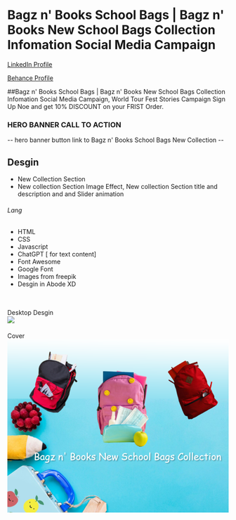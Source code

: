 # Bagz n' Books School Bags | Bagz n' Books New School Bags Collection Infomation Social Media Campaign
<a href="https://www.linkedin.com/in/dharmendraverma95/" target="_blank">LinkedIn Profile </a>

<a href="https://www.behance.net/dhirukumar" target="_blank">Behance Profile </a>

##Bagz n' Books School Bags | Bagz n' Books New School Bags Collection Infomation Social Media Campaign, World Tour Fest Stories Campaign Sign Up Noe and get 10% DISCOUNT on your FRIST Order.


### HERO BANNER CALL TO ACTION
-- hero banner button link to Bagz n' Books School Bags New Collection --


## Desgin 
<ul>
  <li>New Collection Section</li>
  <li>New collection Section Image Effect, New collection Section title and description and and Slider animation </li>
</ul>

###### Lang
<ul>
  <li>HTML</li>
  <li>CSS</li>
  <li>Javascript</li>
  <li>ChatGPT [ for text content]</li>
  <li>Font Awesome</li>
  <li>Google Font</li>
  <li>Images from freepik</li>
  <li>Desgin in Abode XD</li>
</ul>
<br />
<br />
<span>Desktop Desgin</span><br/>
<a href="https://www.behance.net/gallery/213130383/Bagz-n-Books-School-Bags" target="_blank" >
<img src="./img/bagz-n-book-new-collection-section.gif" width="575px"/>
</a>
<br />
<br />
<span>Cover</span><br/>
<a href="https://www.behance.net/gallery/213130383/Bagz-n-Books-School-Bags" target="_blank" >
<img src="./img/cover.png" width="575px"/>
</a>





